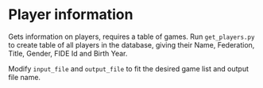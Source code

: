# Player information

Gets information on players, requires a table of games. Run `get_players.py` to create table of all players in the database, giving their Name, Federation, Title, Gender, FIDE Id and Birth Year.

Modify `input_file` and `output_file` to fit the desired game list and output file name. 